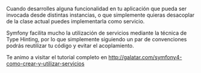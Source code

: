 Cuando desarrolles alguna funcionalidad en tu aplicación que pueda ser invocada desde 
distintas instancias, o que simplemente quieras desacoplar de la clase actual puedes 
implementarla como servicio. 

Symfony facilita mucho la utilización de servicios mediante la técnica de Type Hinting, 
por lo que simplemente siguiendo un par de convenciones podrás reutilizar tu código y 
evitar el acoplamiento.

Te animo a visitar el tutorial completo en http://galatar.com/symfony4-como-crear-y-utilizar-servicios